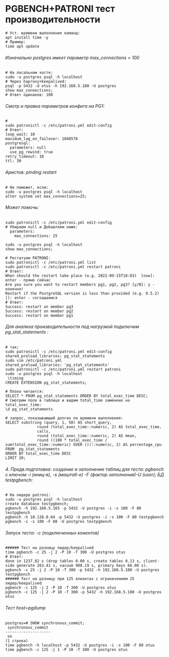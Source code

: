 # PGBENCH+PATRONI тест производительности
```
# Уст. времени выполнения команд:
apt install time -y
# Пример:
time apt update
```

###### Изначально postgres имеет параметр max_connections = 100
```
# На лосальном хосте:
sudo -u postgres psql -h localhost
# Через haproxy+keepalived:
psql -p 5432 -d otus -h 192.168.5.180 -U postgres
show max_connections;
# Ответ одинаков: 100
```
###### Смотр и правка параметров конфига на PG1:
```
# 
sudo patronictl -c /etc/patroni.yml edit-config
# Ответ:
loop_wait: 10
maximum_lag_on_failover: 1048576
postgresql:
  parameters: null
  use_pg_rewind: true
retry_timeout: 10
ttl: 30
```
###### Аристов: pinding restart
```
# Не поможет, если:
sudo -u postgres psql -h localhost
alter system set max_connections=25;
````
###### Может помочь:
```
sudo patronictl -c /etc/patroni.yml edit-config
# Убираем null и Добавляем ниже:
  parameters:
    max_connections: 25
```
```
sudo -u postgres psql -h localhost
show max_connections;
```
```
# Рестатуем PATRONI:
sudo patronictl -c /etc/patroni.yml list
sudo patronictl -c /etc/patroni.yml restart patroni
# Ответ:
When should the restart take place (e.g. 2022-09-15T10:03)  [now]: enter - прямо сейчас
Are you sure you want to restart members pg1, pg2, pg3? [y/N]: y - конечно!
Restart if the PostgreSQL version is less than provided (e.g. 9.5.2)  []: enter - согоашаемся
# Ответ:
Success: restart on member pg3
Success: restart on member pg2
Success: restart on member pg1
```
###### Для анализа производительности под нагрузкой подключим pg_stat_statements :
```
# так:
sudo patronictl -c /etc/patroni.yml edit-config
shared_preload_libraries: pg_stat_statements
sudo vim /etc/patroni.yml
shared_preload_libraries: 'pg_stat_statements'
sudo patronictl -c /etc/patroni.yml restart patroni
sudo -u postgres psql -h localhost
 \timing
CREATE EXTENSION pg_stat_statements;
````
```
# Плохо читается:
SELECT * FROM pg_stat_statements ORDER BY total_exec_time DESC;
# Смотрим поля в таблице и видим total_time заменено на total_exec_time:
\d pg_stat_statements

# запрос, показывающий долгих по времени выполнения:
SELECT substring (query, 1, 50) AS short_query,
              round (total_exec_time::numeric, 2) AS total_exec_time,
              calls,
              round (total_exec_time::numeric, 2) AS mean,
              round ((100 * total_exec_time / sum(total_exec_time::numeric) OVER ())::numeric, 2) AS percentage_cpu
FROM  pg_stat_statements
ORDER BY total_exec_time DESC
LIMIT 20;
```
###### 4. Предв.подготовка: создание и заполнение таблиц для теста: pgbench с ключом -i (иниц-я), -s (маштаб-е) -F (фактор заполнения)-U (user); БД testpgbench:
```
# На лидере patroni:
sudo -u postgres psql -h localhost
create database testpgbench;
pgbench -h 192.168.5.165 -p 5432 -U postgres -i -s 100 -F 80 testpgbench
pgbench -h 10.128.0.64 -p 5432 -U postgres -i -s 100 -F 80 testpgbench
pgbench -i -s 100 -F 80 -U postgres testpgbench
```
###### Запуск теста: -c (подключенных коиентов)

```
###### Тест на разницу лидер/keepalived
time pgbench -c 25 -j 2 -P 10 -T 300 -U postgres otus
# Ответ:
done in 1237.82 s (drop tables 0.00 s, create tables 0.13 s, client-side generate 263.41 s, vacuum 908.19 s, primary keys 66.08 s).
pgbench -c 25 -j 2 -P 10 -T 300 -p 5432 -h 192.168.5.180 -U postgres testpgbench
###### Тест на разницу при 125 клиантах с ограничением 25  лидер/keepalived
pgbench -c 125 -j 2 -P 10 -T 300 -U postgres otus
pgbench -c 125 -j 2 -P 10 -T 300 -p 5432 -h 192.168.5.180 -U postgres otus

```

###### Тест host=pgdump
```
postgres=# SHOW synchronous_commit;
 synchronous_commit
--------------------
 on
(1 строка)
time pgbench -h localhost -p 5432 -U postgres -i -s 100 -F 80 otus
time pgbench -c 125 -j 1 -P 10 -T 100 -U postgres otus


```
















